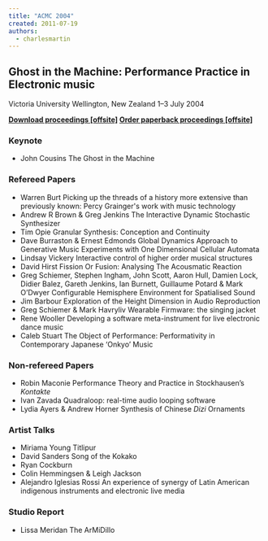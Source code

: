 ```yaml
---
title: "ACMC 2004"
created: 2011-07-19
authors: 
  - charlesmartin
---
```


## **Ghost in the Machine: Performance Practice in Electronic music**

Victoria University Wellington, New Zealand 1–3 July 2004

**[Download proceedings \[offsite\]](http://www.lulu.com/product/file-download/acmc-2004/16353908?productTrackingContext=search_results/search_shelf/center/3) [Order paperback proceedings \[offsite\]](http://www.lulu.com/product/paperback/acmc-2004/16353907?productTrackingContext=search_results/search_shelf/center/4)** 

### **Keynote**

- John Cousins The Ghost in the Machine

### **Refereed Papers**

- Warren Burt Picking up the threads of a history more extensive than previously known: Percy Grainger's work with music technology
- Andrew R Brown & Greg Jenkins The Interactive Dynamic Stochastic Synthesizer
- Tim Opie Granular Synthesis: Conception and Continuity
- Dave Burraston & Ernest Edmonds Global Dynamics Approach to Generative Music Experiments with One Dimensional Cellular Automata
- Lindsay Vickery Interactive control of higher order musical structures
- David Hirst Fission Or Fusion: Analysing The Acousmatic Reaction
- Greg Schiemer, Stephen Ingham, John Scott, Aaron Hull, Damien Lock, Didier Balez, Gareth Jenkins, Ian Burnett, Guillaume Potard & Mark O’Dwyer Configurable Hemisphere Environment for Spatialised Sound
- Jim Barbour Exploration of the Height Dimension in Audio Reproduction
- Greg Schiemer & Mark Havryliv Wearable Firmware: the singing jacket
- Rene Wooller Developing a software meta-instrument for live electronic dance music
- Caleb Stuart The Object of Performance: Performativity in Contemporary Japanese ‘Onkyo’ Music

### **Non-refereed Papers**

- Robin Maconie Performance Theory and Practice in Stockhausen’s _Kontakte_
- Ivan Zavada Quadraloop: real-time audio looping software
- Lydia Ayers & Andrew Horner Synthesis of Chinese _Dizi_ Ornaments

### **Artist Talks**

- Miriama Young Titlipur
- David Sanders Song of the Kokako
- Ryan Cockburn
- Colin Hemmingsen & Leigh Jackson
- Alejandro Iglesias Rossi An experience of synergy of Latin American indigenous instruments and electronic live media

### **Studio Report**

- Lissa Meridan The ArMiDillo
